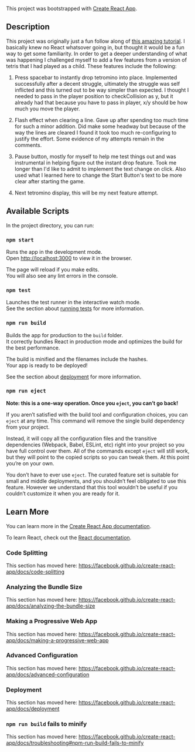 This project was bootstrapped with [Create React App](https://github.com/facebook/create-react-app).


## Description

This project was originally just a fun follow along of [this amazing tutorial](https://www.youtube.com/watch?v=ZGOaCxX8HIU). I basically knew no React whatsover going in, but thought it would be a fun way to get some familiarity. In order to get a deeper understanding of what was happening I challenged myself to add a few features from a version of tetris that I had played as a child. These features include the following:

1. Press spacebar to instantly drop tetromino into place. Implemented successfully after a decent struggle, ultimately the struggle was self inflicted and this turned out to be way simpler than expected. I thought I needed to pass in the player position to checkCollision as y, but it already had that because you have to pass in player, x/y should be how much you move the player.

2. Flash effect when clearing a line. Gave up after spending too much time for such a minor addition. Did make some headway but because of the way the lines are cleared I found it took too much re-configuring to justify the effort. Some evidence of my attempts remain in the comments.

3. Pause button, mostly for myself to help me test things out and was instrumental in helping figure out the instant drop feature. Took me longer than I'd like to admit to implement the text change on click. Also used what I learned here to change the Start Button's text to be more clear after starting the game. 

4. Next tetromino display, this will be my next feature attempt.



## Available Scripts

In the project directory, you can run:

### `npm start`

Runs the app in the development mode.<br>
Open [http://localhost:3000](http://localhost:3000) to view it in the browser.

The page will reload if you make edits.<br>
You will also see any lint errors in the console.

### `npm test`

Launches the test runner in the interactive watch mode.<br>
See the section about [running tests](https://facebook.github.io/create-react-app/docs/running-tests) for more information.

### `npm run build`

Builds the app for production to the `build` folder.<br>
It correctly bundles React in production mode and optimizes the build for the best performance.

The build is minified and the filenames include the hashes.<br>
Your app is ready to be deployed!

See the section about [deployment](https://facebook.github.io/create-react-app/docs/deployment) for more information.

### `npm run eject`

**Note: this is a one-way operation. Once you `eject`, you can’t go back!**

If you aren’t satisfied with the build tool and configuration choices, you can `eject` at any time. This command will remove the single build dependency from your project.

Instead, it will copy all the configuration files and the transitive dependencies (Webpack, Babel, ESLint, etc) right into your project so you have full control over them. All of the commands except `eject` will still work, but they will point to the copied scripts so you can tweak them. At this point you’re on your own.

You don’t have to ever use `eject`. The curated feature set is suitable for small and middle deployments, and you shouldn’t feel obligated to use this feature. However we understand that this tool wouldn’t be useful if you couldn’t customize it when you are ready for it.

## Learn More

You can learn more in the [Create React App documentation](https://facebook.github.io/create-react-app/docs/getting-started).

To learn React, check out the [React documentation](https://reactjs.org/).

### Code Splitting

This section has moved here: https://facebook.github.io/create-react-app/docs/code-splitting

### Analyzing the Bundle Size

This section has moved here: https://facebook.github.io/create-react-app/docs/analyzing-the-bundle-size

### Making a Progressive Web App

This section has moved here: https://facebook.github.io/create-react-app/docs/making-a-progressive-web-app

### Advanced Configuration

This section has moved here: https://facebook.github.io/create-react-app/docs/advanced-configuration

### Deployment

This section has moved here: https://facebook.github.io/create-react-app/docs/deployment

### `npm run build` fails to minify

This section has moved here: https://facebook.github.io/create-react-app/docs/troubleshooting#npm-run-build-fails-to-minify

